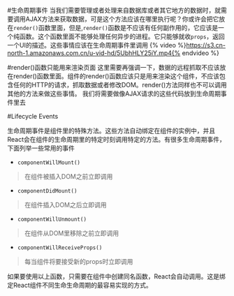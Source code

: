#生命周期事件
当我们需要管理或者处理来自数据库或者其它地方的数据时，就需要调用AJAX方法来获取数据，可是这个方法应该在哪里执行呢？你或许会把它放在`render()`函数里面，但是,`render()`函数是不应该有任何副作用的，它应该是一个纯函数。这个函数里面不能够处理任何异步的进程。它只能够就收`props`，返回一个UI的描述。这些事情应该在生命周期事件里调用
{% video %}https://s3.cn-north-1.amazonaws.com.cn/u-vid-hd/5UbhHLY25iY.mp4{% endvideo %}

#render()函数只能用来渲染页面
这里需要再强调一下，数据的远程抓取不应该放在render()函数里面。组件的render()函数应该只是用来渲染这个组件，不应该包含任何的HTTP的请求，抓取数据或者修改DOM。render()方法同样也不可以调用其他的方法来做这些事情。
我们将需要做像AJAX请求的这些代码放到生命周期事件里去

#Lifecycle Events

生命周期事件是组件里的特殊方法。这些方法自动绑定在组件的实例中，并且React会在组件的生命周期里的特定时刻调用特定的方法。有很多生命周期事件，下面列举一些常用的事件

- `componentWillMount()`
 > 在组件被插入DOM之前立即调用

- `componentDidMount()` 
 > 在组件插入DOM之后立即调用
 
- `componentWillUnmount()`
 > 在组件从DOM里移除之前立即调用
 
- `componentWillReceiveProps()`
 > 每当组件将要接受新的props时立即调用
 
如果要使用以上函数，只需要在组件中创建同名函数，React会自动调用。这是绑定React组件不同生命生命周期的最容易实现的方式。

